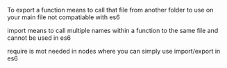 To export a function means to call that file from another folder to use on your main file not compatiable with es6

import means to call multiple names within a function to the same file and cannot be used in es6

require is mot needed in nodes where you can simply use import/export in es6
